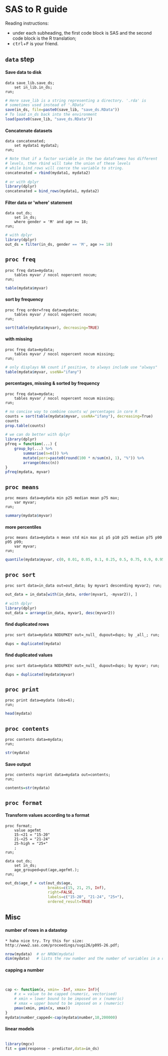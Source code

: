 SAS to R guide
==============

Reading instructions: 
*   under each subheading, the first code block is SAS and the second code block is the R translation;
*   <kbd>ctrl</kbd>+<kbd>F</kbd> is your friend.

`data` step
-----------

#### Save data to disk ####

```SAS
data save_lib.save_ds;
    set in_lib.in_ds;
run;
```

```r
# Here save_lib is a string representing a directory. '.rda' is 
# sometimes used instead of '.RData'
save(in_ds, file=paste0(save_lib, "save_ds.RData"))
# To load in_ds back into the environment
load(paste0(save_lib, "save_ds.RData"))
```


#### Concatenate datasets ####

```SAS
data concatenated;
    set mydata1 mydata2;
run;
```

```r
# Note that if a factor variable in the two dataframes has different
# levels, then rbind will take the union of these levels
# while bind_rows will coerce the variable to string.
concatenated = rbind(mydata1, mydata2)

# or with dplyr
library(dplyr)
concatenated = bind_rows(mydata1, mydata2)
```


#### Filter data or 'where' statement ####

```SAS
data out_ds;
    set in_ds;
    where gender = 'M' and age >= 18;
run;
```

```r
# with dplyr
library(dplyr)
out_ds = filter(in_ds, gender == 'M', age >= 18)
```



`proc freq`
-----------

```SAS
proc freq data=mydata;
    tables myvar / nocol nopercent nocum;
run;
```

```r
table(mydata$myvar)
```


#### sort by frequency ####
```SAS
proc freq order=freq data=mydata;
	tables myvar / nocol nopercent nocum;
run;
```

```r
sort(table(mydata$myvar), decreasing=TRUE)
```


#### with missing ####

```SAS
proc freq data=mydata;
    tables myvar / nocol nopercent nocum missing;
run;
```

```r
# only displays NA count if positive, to always include use "always"
table(mydata$myvar, useNA="ifany")
```


#### percentages, missing & sorted by frequency ####

```SAS
proc freq data=mydata;
    tables myvar / nocol nopercent nocum missing;
run;
```

```r
# no concise way to combine counts w/ percentages in core R
counts = sort(table(mydata$myvar, useNA="ifany"), decreasing=True)
counts
prop.table(counts)

# we can do better with dplyr
library(dplyr)
pfreq = function(...) {
    group_by(...) %>%
        summarise(n=n()) %>%
        mutate(perc=paste0(round(100 * n/sum(n), 1), "%")) %>%
        arrange(desc(n))
}
pfreq(mydata, myvar)
```


`proc means`
------------

```SAS
proc means data=mydata min p25 median mean p75 max;
    var myvar;
run;
```

```r
summary(mydata$myvar)
```


#### more percentiles ####

```SAS
proc means data=mydata n mean std min max p1 p5 p10 p25 median p75 p90 p95 p99;
	var myvar;
run;
```

```r
quantile(mydata$myvar, c(0, 0.01, 0.05, 0.1, 0.25, 0.5, 0.75, 0.9, 0.95, 0.99, 1))
```


`proc sort`
-----------

```SAS
proc sort data=in_data out=out_data; by myvar1 descending myvar2; run;
```

```r
out_data = in_data[with(in_data, order(myvar1, -myvar2)), ]

# with dplyr
library(dplyr)
out_data = arrange(in_data, myvar1, desc(myvar2))
```


#### find duplicated rows ####

```SAS
proc sort data=mydata NODUPKEY out=_null_ dupout=dups; by _all_; run;
```

```r
dups = duplicated(mydata)
```


#### find duplicated values ####

```SAS
proc sort data=mydata NODUPKEY out=_null_ dupout=dups; by myvar; run;
```

```r
dups = duplicated(mydata$myvar)
```


`proc print`
------------

```SAS
proc print data=mydata (obs=6);
run;
```

```r
head(mydata)
```



`proc contents`
---------------

```SAS
proc contents data=mydata;
run;
```

```r
str(mydata)
```


#### Save output ####

```SAS
proc contents noprint data=mydata out=contents;
run;
```

```r
contents=str(mydata)
```

`proc format`
-------------

#### Transform values according to a format ####
```SAS
proc format;
	value agefmt
	15-<21 = "15-20"
	21-<25 = "21-24"
	25-high = "25+"
	;
run;

data out_ds;
	set in_ds;
	age_grouped=put(age,agefmt.);
run;
```

```r
out_ds$age_f = cut(out_ds$age, 
				   breaks=c(15, 21, 25, Inf),
				   right=FALSE,
                   labels=c("15-20", "21-24", "25+"), 
                   ordered_result=TRUE)
```


Misc
----

#### number of rows in a datastep ####

```SAS
* haha nice try. Try this for size: http://www2.sas.com/proceedings/sugi26/p095-26.pdf;
```

```r
nrow(mydata)  # or NROW(mydata)
dim(mydata)   # lists the row number and the number of variables in a dataset
```


#### capping a number ####

```SAS


```

```r
cap <- function(x, xmin= -Inf, xmax= Inf){
	# x = value to be capped (numeric, vectorised)
	# xmin = lower bound to be imposed on x (numeric)
	# xmax = upper bound to be imposed on x (numeric)
	pmax(xmin, pmin(x, xmax))
}
mydata$number_capped<-cap(mydata$number,10,200000)
```

#### linear models ####

```SAS

```

```r
library(mgcv)
fit = gam(response ~ predictor,data=in_ds)
```
